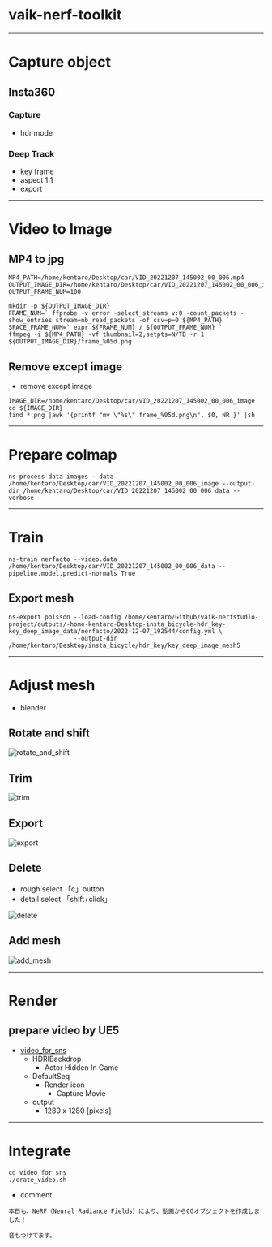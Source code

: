 # vaik-nerf-toolkit

-----------

# Capture object

## Insta360

### Capture
- hdr mode

### Deep Track
- key frame
- aspect 1:1
- export

-----------

# Video to Image

## MP4 to jpg

```shell
MP4_PATH=/home/kentaro/Desktop/car/VID_20221207_145002_00_006.mp4
OUTPUT_IMAGE_DIR=/home/kentaro/Desktop/car/VID_20221207_145002_00_006_image
OUTPUT_FRAME_NUM=100

mkdir -p ${OUTPUT_IMAGE_DIR}
FRAME_NUM=` ffprobe -v error -select_streams v:0 -count_packets -show_entries stream=nb_read_packets -of csv=p=0 ${MP4_PATH} `
SPACE_FRAME_NUM=` expr ${FRAME_NUM} / ${OUTPUT_FRAME_NUM} `
ffmpeg -i ${MP4_PATH} -vf thumbnail=2,setpts=N/TB -r 1 ${OUTPUT_IMAGE_DIR}/frame_%05d.png
```

## Remove except image

- remove except image

```shell
IMAGE_DIR=/home/kentaro/Desktop/car/VID_20221207_145002_00_006_image
cd ${IMAGE_DIR}
find *.png |awk '{printf "mv \"%s\" frame_%05d.png\n", $0, NR }' |sh
```

----------


# Prepare colmap

```shell
ns-process-data images --data /home/kentaro/Desktop/car/VID_20221207_145002_00_006_image --output-dir /home/kentaro/Desktop/car/VID_20221207_145002_00_006_data --verbose 
```

-----------

# Train

```shell
ns-train nerfacto --video.data /home/kentaro/Desktop/car/VID_20221207_145002_00_006_data --pipeline.model.predict-normals True
```

## Export mesh
```shell
ns-export poisson --load-config /home/kentaro/Github/vaik-nerfstudio-project/outputs/-home-kentaro-Desktop-insta_bicycle-hdr_key-key_deep_image_data/nerfacto/2022-12-07_192544/config.yml \
                  --output-dir /home/kentaro/Desktop/insta_bicycle/hdr_key/key_deep_image_mesh5
```

--------

# Adjust mesh
- blender

## Rotate and shift

![rotate_and_shift](doc/rotate_shift.gif)

## Trim

![trim](doc/trim.gif)


## Export

![export](doc/export.gif)

## Delete
- rough select 「c」button
- detail select 「shift+click」

![delete](doc/delete.gif)

## Add mesh

![add_mesh](doc/add_mesh.gif)

-------

# Render

## prepare video by UE5
- [video_for_sns](https://drive.google.com/file/d/16unWZmbYkJuuNoWSi7FNVFZ3HeMjNkS0/view?usp=sharing)
  - HDRIBackdrop
    - Actor Hidden In Game
  - DefaultSeq
    - Render icon
      - Capture Movie
  - output
    - 1280 x 1280 [pixels]

--------

# Integrate

```shell
cd video_for_sns
./crate_video.sh
```

- comment

```
本日も、NeRF（Neural Radiance Fields）により、動画からCGオブジェクトを作成しました！

音もつけてます。
```

